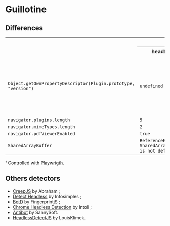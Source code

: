 # Guillotine

## Differences

<table>
  <tr>
    <th rowspan="2"></th>
    <th colspan="2">Firefox</th>
  </tr>
  <tr>
    <th>headfull</th>
    <th>headless¹</th>
  </tr>
  <tr>
    <td>
      <code>Object.getOwnPropertyDescriptor(Plugin.prototype, "version")</code>
    </td>
    <td><code>undefined</code></td>
    <td>
      <pre><code>{
    get: version(),
    set: undefined,
    enumerable: true,
    configurable: true
}</code></pre>
    </td>
  </tr>
  <tr>
    <td><code>navigator.plugins.length</code></td>
    <td><code>5</code></td>
    <td><code>0</code></td>
  </tr>
  <tr>
    <td><code>navigator.mimeTypes.length</code></td>
    <td><code>2</code></td>
    <td><code>0</code></td>
  </tr>
  <tr>
    <td><code>navigator.pdfViewerEnabled</code></td>
    <td><code>true</code></td>
    <td><code>undefined</code></td>
  </tr>
  <tr>
    <td><code>SharedArrayBuffer</code></td>
    <td><code>ReferenceError: SharedArrayBuffer is not defined</code></td>
    <td><code>function SharedArrayBuffer()</code></td>
  </tr>
</table>

¹ Controlled with [Playwrigth](https://playwright.dev/).

## Others detectors

- [CreepJS](https://abrahamjuliot.github.io/creepjs/) by Abraham ;
- [Detect Headless](https://infosimples.github.io/detect-headless/) by
  Infosimples ;
- [BotD](https://fingerprintjs.com/products/bot-detection/) by FingerprintjS ;
- [Chrome Headless
   Detection](https://intoli.com/blog/not-possible-to-block-chrome-headless/chrome-headless-test.html)
  by Intoli ;
- [Antibot](https://bot.sannysoft.com/) by SannySoft.
- [HeadlessDetectJS](https://github.com/LouisKlimek/HeadlessDetectJS) by
  LouisKlimek.

